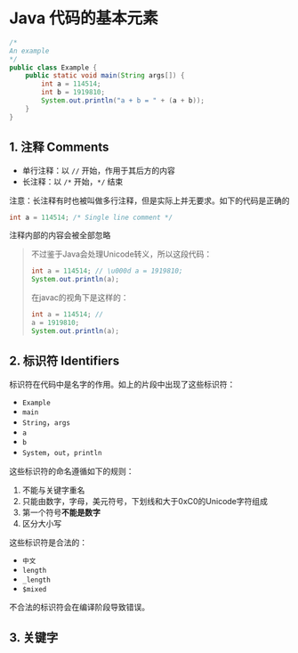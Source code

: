 # Java 代码的基本元素

```java
/*
An example
*/
public class Example {
    public static void main(String args[]) {
        int a = 114514;
        int b = 1919810;
        System.out.println("a + b = " + (a + b));
    }
}
```

## 1. 注释 Comments

- 单行注释：以 `//` 开始，作用于其后方的内容
- 长注释：以 `/*` 开始，`*/` 结束

注意：长注释有时也被叫做多行注释，但是实际上并无要求。如下的代码是正确的

```java
int a = 114514; /* Single line comment */
```

注释内部的内容会被全部忽略

> 不过鉴于Java会处理Unicode转义，所以这段代码：
>
> ```java
> int a = 114514; // \u000d a = 1919810;
> System.out.println(a);
> ```
>
> 在javac的视角下是这样的：
>
> ```java
> int a = 114514; // 
> a = 1919810;
> System.out.println(a);
> ```

## 2. 标识符 Identifiers

标识符在代码中是名字的作用。如上的片段中出现了这些标识符：

- `Example`
- `main`
- `String`，`args`
- `a`
- `b`
- `System`，`out`，`println`

这些标识符的命名遵循如下的规则：

1. 不能与关键字重名
2. 只能由数字，字母，美元符号，下划线和大于0xC0的Unicode字符组成
3. 第一个符号**不能是数字**
4. 区分大小写

这些标识符是合法的：

- `中文`
- `length`
- `_length`
- `$mixed`

不合法的标识符会在编译阶段导致错误。

## 3. 关键字